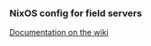 ### NixOS config for field servers
[Documentation on the wiki](https://github.com/MSF-OCB/NixOS/wiki)
